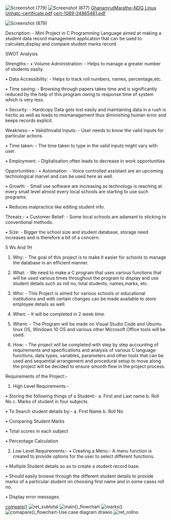 
![Screenshot (779)](https://user-images.githubusercontent.com/98812321/153711465-b813aef1-1bc4-4017-a6a6-9155f67af5eb.png)
![Screenshot (877)](https://user-images.githubusercontent.com/98812321/153711472-1a16b25f-09e2-4220-80d2-ea5dde49ab6c.png)
[GhanamrutMarathe-NDG Linux Unhatc-certificate.pdf](https://github.com/Ghanamrut/M1_StudentRecordsManagement_App/files/8053378/GhanamrutMarathe-NDG.Linux.Unhatc-certificate.pdf)
[cert-1089-24865481.pdf](https://github.com/Ghanamrut/M1_StudentRecordsManagement_App/files/8053379/cert-1089-24865481.pdf)



![Screenshot (879)](https://user-images.githubusercontent.com/98812321/153711534-c980b091-45f0-4fa7-8190-69c777f5d11e.png)











Description: - Mini Project in C Programming Language aimed at making a student data record management application that can be used to calculate,display and compare student marks record

SWOT Analysis

Strengths:-
•	Volume Administration: - Helps to manage a greater number of students easily.

•	Data Accessibility: - Helps to track roll numbers, names, percentage,etc.

•	Time saving: - Browsing through papers takes time and is significantly reduced by the help of this program owing to response time of system which is very less. 

•	Security: - Hardcopy Data gets lost easily and maintaining data in a rush is hectic as well as leads to mismanagement thus diminishing human error and keeps records           explicit.

Weakness:-
•	Valid/Invalid Inputs: - User needs to know the valid inputs for particular actions.

•	Time taken: - The time taken to type in the valid inputs might vary with user.

•	Employment: - Digitalisation often leads to decrease in work opportunities

Opportunities:-
•	Automation: - Voice controlled assistant are an upcoming technological marvel and can be used here as well.

•	Growth: - Small use software are increasing as technology is reaching at every small level almost every local schools are starting to use such programs.

•	Reduces malpractice like editing student info.

Threats:-
•	Customer Belief: - Some local schools are adamant to sticking to conventional methods.

•	Size: - Bigger the school size and student database, storage need increases and is therefore a bit of a concern.


5 Ws And 1H
1.	Why: - The goal of this project is to make it easier for schools to manage the database in an efficient manner.


2.	What: - We need to make a C program that uses various functions that will be used various times throughout the program to display and use student details such as roll                 no, total students, names,marks, etc.


3.	Who: - This Project is aimed for various schools or educational institutions and with certain changes can be made available to store employee details as well.


4.	When: - It will be completed in 2 week time.


5.	Where: - The Program will be made on Visual Studio Code and Ubuntu linux OS, Windows 10 OS and various other Microsoft Office tools will be used.


6.	How: - The project will be completed with step by step accounting of requirements and specifications and analysis of various C language functions, data types,                        variables, parameters and other tools that can be used and sequential arrangement and procedural setup to move along the project will be decided to ensure                      smooth flow in the project process.

Requirements of the Project:-

1) High Level Requirements:-

•	Storing the following things of a Student:-
a.	First and Last name 
b.	Roll No
c.	Marks of student in four subjects.

•	To Search student details by:-
a.	First Name
b.	Roll No

•	Comparing Student Marks

•	Total scores in each subject

•	Percentage Calculation

2) Low Level Requirements:-
•	Creating a Menu:-
A menu function is created to provide options for the user to select different functions.

•	Multiple Student details so as to create a student record base.

•	Should easily browse through the different student details to provide marks of a particular student on choosing first name and in some cases roll no.

•	Display error messages.


[compare()](https://user-images.githubusercontent.com/98812321/153711649-6bb09d49-58d0-498d-9b62-37997efc0f0b.png)
![ret_subtotal](https://user-images.githubusercontent.com/98812321/153711651-502e5896-c10c-476c-8f51-f48132c6bcf9.png)
![main()_flowchart](https://user-images.githubusercontent.com/98812321/153711653-9e613d38-6ee6-4004-93c9-a4e3e2204985.png)
![marks()](https://user-images.githubusercontent.com/98812321/153711656-3938caca-2cb1-4afc-8d28-4248e0f31965.png)
![comapare()_flowchart-Use case diagram drawio](https://user-images.githubusercontent.com/98812321/153711657-469138de-48af-477b-a0e7-850a3899ea5e.png)
![ret_rollno](https://user-images.githubusercontent.com/98812321/153711658-94242969-e04c-4adc-a58b-a9104fcbe771.png)
